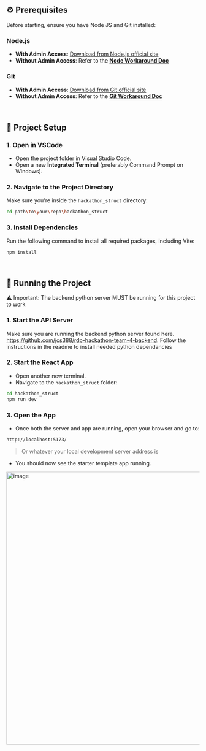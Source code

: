 ## ⚙️ Prerequisites

Before starting, ensure you have Node JS and Git installed:

### Node.js

- **With Admin Access**: [Download from Node.js official site](https://nodejs.org/en/download)
- **Without Admin Access**: Refer to the [**Node Workaround Doc**](https://swcompany-my.sharepoint.com/:w:/g/personal/anthony_safo_sherwin_com/EbqwQyEKVRlCvxZqwBiJBfYBs-xyz1Zj9tBUDAXhmdMB1g?e=acuDhB)

### Git

- **With Admin Access**: [Download from Git official site](https://git-scm.com/downloads)
- **Without Admin Access**: Refer to the [**Git Workaround Doc**](https://swcompany-my.sharepoint.com/:w:/g/personal/anthony_safo_sherwin_com/EXtNbBNhsJ1IuJnHRrrljJIBeqpZ1EkQ4fs-_hXa3EFR_w?e=pbz6y1)

<br/>

## 🧭 Project Setup

### 1. Open in VSCode

- Open the project folder in Visual Studio Code.
- Open a new **Integrated Terminal** (preferably Command Prompt on Windows).

### 2. Navigate to the Project Directory

Make sure you're inside the `hackathon_struct` directory:
```bash
cd path\to\your\repo\hackathon_struct
```
### 3. Install Dependencies

Run the following command to install all required packages, including Vite:
```bash
npm install
```
<br/>

## 👟 Running the Project
⚠️ Important: The backend python server MUST be running for this project to work 

### 1. Start the API Server
Make sure you are running the backend python server found here. 
https://github.com/jcs388/rdp-hackathon-team-4-backend.
Follow the instructions in the readme to install needed python dependancies 

### 2. Start the React App
- Open another new terminal.
- Navigate to the `hackathon_struct` folder:
```bash
cd hackathon_struct
npm run dev
```


### 3. Open the App
- Once both the server and app are running, open your browser and go to:
```bash
http://localhost:5173/
```
>Or whatever your local development server address is

- You should now see the starter template app running.

<img width="1908" height="712" alt="image" src="https://github.com/user-attachments/assets/e5922d72-f7d4-4e63-8561-599927fc9a07" />

<br/>
